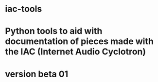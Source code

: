 # iac-tools

# Python tools to aid with documentation of pieces made with the IAC (Internet Audio Cyclotron)

# version beta 01
